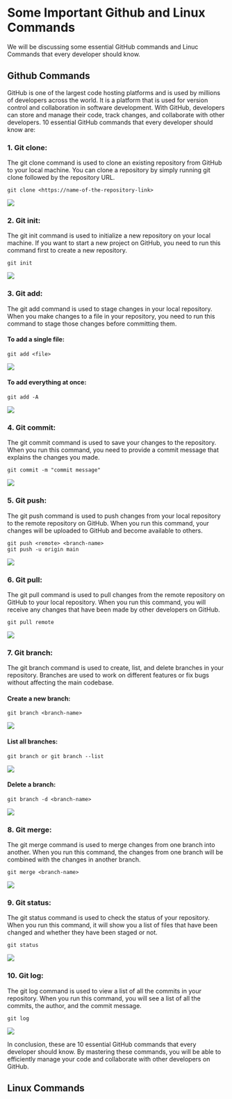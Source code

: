 # Some Important Github and Linux Commands 
We will be discussing some essential GitHub commands and Linuc Commands that every developer should know.

## Github Commands
GitHub is one of the largest code hosting platforms and is used by millions of developers across the world. It is a platform that is used for version control and collaboration in software development. With GitHub, developers can store and manage their code, track changes, and collaborate with other developers. 10 essential GitHub commands that every developer should know are: 

### 1.	Git clone: 
The git clone command is used to clone an existing repository from GitHub to your local machine. You can clone a repository by simply running git clone followed by the repository URL.

```
git clone <https://name-of-the-repository-link>
```

![](./ScreenShots/git_clone.png)

### 2.	Git init: 
The git init command is used to initialize a new repository on your local machine. If you want to start a new project on GitHub, you need to run this command first to create a new repository.

```
git init
```

![](./ScreenShots/git_init.png)

### 3.	Git add: 
The git add command is used to stage changes in your local repository. When you make changes to a file in your repository, you need to run this command to stage those changes before committing them.

#### To add a single file:

```
git add <file>
```
![](./ScreenShots/git_add.png)

#### To add everything at once:
```
git add -A
```

![](./ScreenShots/git_add_a.png)

### 4.	Git commit: 
The git commit command is used to save your changes to the repository. When you run this command, you need to provide a commit message that explains the changes you made.

```
git commit -m "commit message"
```

![](./ScreenShots/git_commit.png)

### 5.	Git push: 
The git push command is used to push changes from your local repository to the remote repository on GitHub. When you run this command, your changes will be uploaded to GitHub and become available to others.

```
git push <remote> <branch-name>
git push -u origin main
```

![](./ScreenShots/git_push.png)

### 6.	Git pull: 
The git pull command is used to pull changes from the remote repository on GitHub to your local repository. When you run this command, you will receive any changes that have been made by other developers on GitHub.

```
git pull remote
```

![](./ScreenShots/git_pull.png)

### 7.	Git branch: 
The git branch command is used to create, list, and delete branches in your repository. Branches are used to work on different features or fix bugs without affecting the main codebase.

#### Create a new branch:

```
git branch <branch-name>
```

![](./ScreenShots/git_branch_add.png)
#### List all branches:

```
git branch or git branch --list
```

![](./ScreenShots/git_branch.png)
#### Delete a branch:

```
git branch -d <branch-name>
```

![](./ScreenShots/git_branch_delete.png)

### 8.	Git merge: 
The git merge command is used to merge changes from one branch into another. When you run this command, the changes from one branch will be combined with the changes in another branch.

```
git merge <branch-name>
```

![](./ScreenShots/git_merge.png)

### 9.	Git status: 
The git status command is used to check the status of your repository. When you run this command, it will show you a list of files that have been changed and whether they have been staged or not.

```
git status
```

![](./ScreenShots/git_status.png)

### 10.	Git log: 
The git log command is used to view a list of all the commits in your repository. When you run this command, you will see a list of all the commits, the author, and the commit message.

```
git log
```

![](./ScreenShots/git_log.png)

In conclusion, these are 10 essential GitHub commands that every developer should know. By mastering these commands, you will be able to efficiently manage your code and collaborate with other developers on GitHub.

## Linux Commands

